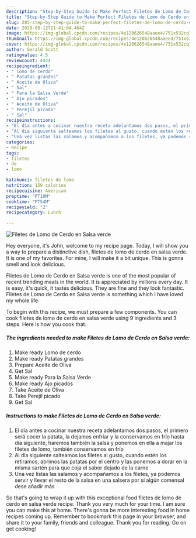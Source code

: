 ```yaml
---
description: "Step-by-Step Guide to Make Perfect Filetes de Lomo de Cerdo en Salsa verde"
title: "Step-by-Step Guide to Make Perfect Filetes de Lomo de Cerdo en Salsa verde"
slug: 205-step-by-step-guide-to-make-perfect-filetes-de-lomo-de-cerdo-en-salsa-verde
date: 2020-08-12T21:41:04.464Z
image: https://img-global.cpcdn.com/recipes/4e120626548aaee4/751x532cq70/filetes-de-lomo-de-cerdo-en-salsa-verde-foto-principal.jpg
thumbnail: https://img-global.cpcdn.com/recipes/4e120626548aaee4/751x532cq70/filetes-de-lomo-de-cerdo-en-salsa-verde-foto-principal.jpg
cover: https://img-global.cpcdn.com/recipes/4e120626548aaee4/751x532cq70/filetes-de-lomo-de-cerdo-en-salsa-verde-foto-principal.jpg
author: Gerald Scott
ratingvalue: 4.5
reviewcount: 4444
recipeingredient:
- " Lomo de cerdo"
- " Patatas grandes"
- " Aceite de Oliva"
- " Sal"
- " Para la Salsa Verde"
- " Ajo picados"
- " Aceite de Oliva"
- " Perejil picado"
- " Sal"
recipeinstructions:
- "El día antes a cocinar nuestra receta adelantamos dos pasos, el primero será cocer la patata, la dejamos enfriar y la conservamos en frío hasta día siguiente, haremos también la salsa y ponemos en ella a majar los filetes de lomo, también conservamos en frío"
- "Al día siguiente salteamos los filetes al gusto, cuando estén los retiramos, abrimos las patatas por el centro y las ponemos a dorar en la misma sartén para que coja el sabor dejado de la carne"
- "Una vez listas las salamos y acompañamos a los filetes, ya podemos servir y llevar el resto de la salsa en una salsera por si algún comensal dese añadir más"
categories:
- Recipe
tags:
- filetes
- de
- lomo

katakunci: filetes de lomo 
nutrition: 159 calories
recipecuisine: American
preptime: "PT10M"
cooktime: "PT54M"
recipeyield: "2"
recipecategory: Lunch

---
```



![Filetes de Lomo de Cerdo en Salsa verde](https://img-global.cpcdn.com/recipes/4e120626548aaee4/751x532cq70/filetes-de-lomo-de-cerdo-en-salsa-verde-foto-principal.jpg)

Hey everyone, it's John, welcome to my recipe page. Today, I will show you a way to prepare a distinctive dish, filetes de lomo de cerdo en salsa verde. It is one of my favorites. For mine, I will make it a bit unique. This is gonna smell and look delicious.



Filetes de Lomo de Cerdo en Salsa verde is one of the most popular of recent trending meals in the world. It is appreciated by millions every day. It is easy, it's quick, it tastes delicious. They are fine and they look fantastic. Filetes de Lomo de Cerdo en Salsa verde is something which I have loved my whole life.


To begin with this recipe, we must prepare a few components. You can cook filetes de lomo de cerdo en salsa verde using 9 ingredients and 3 steps. Here is how you cook that.

<!--inarticleads1-->

##### The ingredients needed to make Filetes de Lomo de Cerdo en Salsa verde:

1. Make ready  Lomo de cerdo
1. Make ready  Patatas grandes
1. Prepare  Aceite de Oliva
1. Get  Sal
1. Make ready  Para la Salsa Verde
1. Make ready  Ajo picados
1. Take  Aceite de Oliva
1. Take  Perejil picado
1. Get  Sal




<!--inarticleads2-->

##### Instructions to make Filetes de Lomo de Cerdo en Salsa verde:

1. El día antes a cocinar nuestra receta adelantamos dos pasos, el primero será cocer la patata, la dejamos enfriar y la conservamos en frío hasta día siguiente, haremos también la salsa y ponemos en ella a majar los filetes de lomo, también conservamos en frío
1. Al día siguiente salteamos los filetes al gusto, cuando estén los retiramos, abrimos las patatas por el centro y las ponemos a dorar en la misma sartén para que coja el sabor dejado de la carne
1. Una vez listas las salamos y acompañamos a los filetes, ya podemos servir y llevar el resto de la salsa en una salsera por si algún comensal dese añadir más




So that's going to wrap it up with this exceptional food filetes de lomo de cerdo en salsa verde recipe. Thank you very much for your time. I am sure you can make this at home. There's gonna be more interesting food in home recipes coming up. Remember to bookmark this page in your browser, and share it to your family, friends and colleague. Thank you for reading. Go on get cooking!
